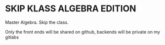# SKIP KLASS ALGEBRA EDITION

Master Algebra. Skip the class. 

Only the front ends will be shared on github, backends will be private on my gitlabs
